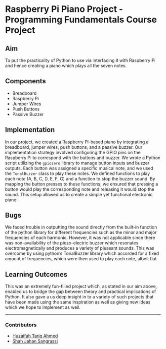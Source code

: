 # Raspberry Pi Piano Project - Programming Fundamentals Course Project

## Aim
To put the practicality of Python to use via interfacing it with Raspberry Pi and hence creating a piano which plays all the seven notes.

## Components
- Breadboard
- Raspberry Pi
- Jumper Wires
- Push Buttons
- Passive Buzzer

## Implementation
In our project, we created a Raspberry Pi-based piano by integrating a breadboard, jumper wires, push buttons, and a passive buzzer. Our implementation strategy involved configuring the GPIO pins on the Raspberry Pi to correspond with the buttons and buzzer. We wrote a Python script utilizing the `gpiozero` library to manage button inputs and buzzer outputs. Each button was assigned a specific musical note, and we used the `TonalBuzzer` class to play these notes. We defined functions to play each note (A, B, C, D, E, F, G) and a function to stop the buzzer sound. By mapping the button presses to these functions, we ensured that pressing a button would play the corresponding note and releasing it would stop the sound. This setup allowed us to create a simple yet functional electronic piano.

## Bugs
We faced trouble in outputting the sound directly from the built-in function of the python library for different frequencies such as the minor and major frequencies of each harmonic. However, it was not applicable since there was non-availability of the piezo-electric buzzer which resonates electromagnetically and produces a variety of pleasant sounds. This was overcome by using python’s TonalBuzzer library which accorded for a fixed amount of frequencies, which were then used to play each note, albeit flat.

## Learning Outcomes
This was an extremely fun-filled project which, as stated in our aim above, enabled us to bridge the gap between theory and practical implications of Python. It also gave a us deep insight in to a variety of such projects that have been made using the same inspiration as well as giving new ideas which we hope to implement as well.

---

### Contributors
- [Huzaifah Tariq Ahmed](https://github.com/huzaifahtariqahmed)
- [Shah Jahan Sangrassi](https://github.com/Shahjahan07)
